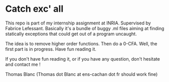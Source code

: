 Catch exc' all
==============

This repo is part of my internship assignment at INRIA. Supervised by Fabrice Lefessant.
Basically it's a bundle of buggy .ml files aiming at finding statically exceptions that could get out of a program uncaught.

The idea is to remove higher order functions. Then do a 0-CFA.
Well, the first part is in progress. Have fun reading it.

If you don't have fun reading it, or if you have any question, don't hesitate and contact me !

Thomas Blanc
(Thomas dot Blanc at ens-cachan dot fr should work fine)
